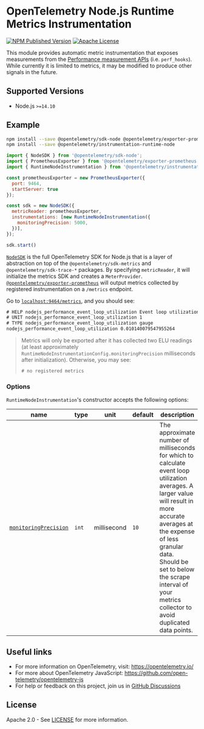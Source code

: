 # OpenTelemetry Node.js Runtime Metrics Instrumentation

[![NPM Published Version][npm-img]][npm-url]
[![Apache License][license-image]][license-image]

This module provides automatic metric instrumentation that exposes measurements from the [Performance measurement APIs](https://nodejs.org/api/perf_hooks.html) (i.e. `perf_hooks`).
While currently it is limited to metrics, it may be modified to produce other signals in the future.

## Supported Versions

- Node.js `>=14.10`

<!-- - 14.6.0 - this package uses _private properties_ -->

## Example

```bash
npm install --save @opentelemetry/sdk-node @opentelemetry/exporter-prometheus
npm install --save @opentelemetry/instrumentation-runtime-node
```

```js
import { NodeSDK } from '@opentelemetry/sdk-node';
import { PrometheusExporter } from '@opentelemetry/exporter-prometheus';
import { RuntimeNodeInstrumentation } from '@opentelemetry/instrumentation-runtime-node';

const prometheusExporter = new PrometheusExporter({
  port: 9464,
  startServer: true
});

const sdk = new NodeSDK({
  metricReader: prometheusExporter,
  instrumentations: [new RuntimeNodeInstrumentation({
    monitoringPrecision: 5000,
  })],
});

sdk.start()
```

[`NodeSDK`](https://www.npmjs.com/package/@opentelemetry/sdk-node) is the full OpenTelemetry SDK for Node.js that is a layer of abstraction on top of the `@opentelemetry/sdk-metrics` and `@opentelemetry/sdk-trace-*` packages. By specifying `metricReader`, it will initialize the metrics SDK and creates a `MeterProvider`. [`@opentelemetry/exporter-prometheus`](https://www.npmjs.com/package/@opentelemetry/exporter-prometheus) will output metrics collected by registered instrumentation on a `/metrics` endpoint.

Go to [`localhost:9464/metrics`](http://localhost:9464/metrics), and you should see:

```txt
# HELP nodejs_performance_event_loop_utilization Event loop utilization
# UNIT nodejs_performance_event_loop_utilization 1
# TYPE nodejs_performance_event_loop_utilization gauge
nodejs_performance_event_loop_utilization 0.010140079547955264
```

> Metrics will only be exported after it has collected two ELU readings (at least approximately `RuntimeNodeInstrumentationConfig.monitoringPrecision` milliseconds after initialization). Otherwise, you may see:
>
> ```txt
> # no registered metrics
> ```

### Options

`RuntimeNodeInstrumentation`'s constructor accepts the following options:

| name | type | unit | default | description |
|---|---|---|---------|---|
| [`monitoringPrecision`](./src/types.ts#L25) | `int` | millisecond | `10`    | The approximate number of milliseconds for which to calculate event loop utilization averages. A larger value will result in more accurate averages at the expense of less granular data. Should be set to below the scrape interval of your metrics collector to avoid duplicated data points. |

## Useful links

- For more information on OpenTelemetry, visit: <https://opentelemetry.io/>
- For more about OpenTelemetry JavaScript: <https://github.com/open-telemetry/opentelemetry-js>
- For help or feedback on this project, join us in [GitHub Discussions][discussions-url]

## License

Apache 2.0 - See [LICENSE][license-url] for more information.

[discussions-url]: https://github.com/open-telemetry/opentelemetry-js/discussions
[license-url]: https://github.com/open-telemetry/opentelemetry-js-contrib/blob/main/LICENSE
[license-image]: https://img.shields.io/badge/license-Apache_2.0-green.svg?style=flat
[npm-url]: https://www.npmjs.com/package/@opentelemetry/instrumentation-runtime-node
[npm-img]: https://badge.fury.io/js/%40opentelemetry%2Finstrumentation-runtime-node.svg
